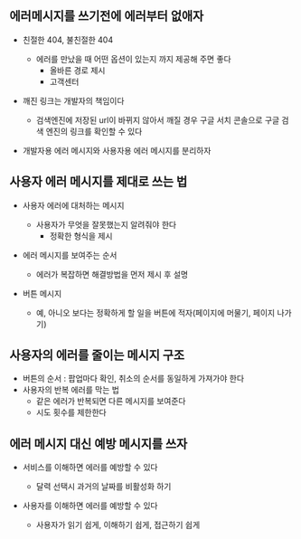 ## 에러메시지를 쓰기전에 에러부터 없애자
- 친절한 404, 불친절한 404
	- 에러를 만났을 때 어떤 옵션이 있는지 까지 제공해 주면 좋다
		- 올바른 경로 제시
		- 고객센터

- 깨진 링크는 개발자의 책임이다
	- 검색엔진에 저장된 url이 바뀌지 않아서 깨질 경우 구글 서치 콘솔으로 구글 검색 엔진의 링크를 확인할 수 있다

- 개발자용 에러 메시지와 사용자용 에러 메시지를 분리하자

## 사용자 에러 메시지를 제대로 쓰는 법
- 사용자 에러에 대처하는 메시지
	- 사용자가 무엇을 잘못했는지 알려줘야 한다
		- 정확한 형식을 제시

- 에러 메시지를 보여주는 순서
	- 에러가 복잡하면 해결방법을 먼저 제시 후 설명

- 버튼 메시지
	- 예, 아니오 보다는 정확하게 할 일을 버튼에 적자(페이지에 머물기, 페이지 나가기)

## 사용자의 에러를 줄이는 메시지 구조
- 버튼의 순서 : 팝업마다 확인, 취소의 순서를 동일하게 가져가야 한다
- 사용자의 반복 에러를 막는 법
	- 같은 에러가 반복되면 다른 메시지를 보여준다
	- 시도 횟수를 제한한다

## 에러 메시지 대신 예방 메시지를 쓰자
- 서비스를 이해하면 에러를 예방할 수 있다
	- 달력 선택시 과거의 날짜를 비활성화 하기

- 사용자를 이해하면 에러를 예방할 수 있다
	- 사용자가 읽기 쉽게, 이해하기 쉽게, 접근하기 쉽게






